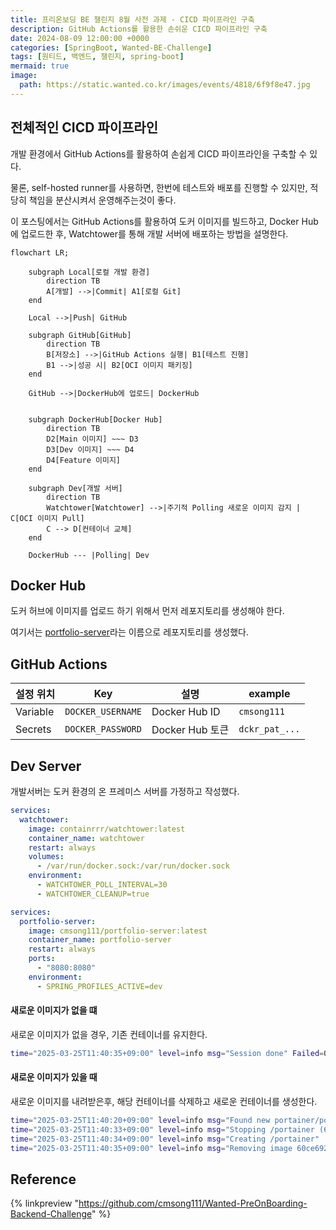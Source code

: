 ```yaml
---
title: 프리온보딩 BE 챌린지 8월 사전 과제 - CICD 파이프라인 구축
description: GitHub Actions를 활용한 손쉬운 CICD 파이프라인 구축
date: 2024-08-09 12:00:00 +0000
categories: [SpringBoot, Wanted-BE-Challenge]
tags: [원티드, 백엔드, 챌린지, spring-boot]
mermaid: true
image:
  path: https://static.wanted.co.kr/images/events/4818/6f9f8e47.jpg
---
```

## 전체적인 CICD 파이프라인

개발 환경에서 GitHub Actions를 활용하여 손쉽게 CICD 파이프라인을 구축할 수 있다.

물론, self-hosted runner를 사용하면, 한번에 테스트와 배포를 진행할 수 있지만, 적당히 책임을 분산시켜서 운영해주는것이 좋다.

이 포스팅에서는 GitHub Actions를 활용하여 도커 이미지를 빌드하고, Docker Hub에 업로드한 후, Watchtower를 통해 개발 서버에 배포하는 방법을 설명한다.

```mermaid
flowchart LR;

    subgraph Local[로컬 개발 환경]
        direction TB
        A[개발] -->|Commit| A1[로컬 Git]
    end

    Local -->|Push| GitHub

    subgraph GitHub[GitHub]
        direction TB
        B[저장소] -->|GitHub Actions 실행| B1[테스트 진행]
        B1 -->|성공 시| B2[OCI 이미지 패키징]
    end

    GitHub -->|DockerHub에 업로드| DockerHub


    subgraph DockerHub[Docker Hub]
        direction TB
        D2[Main 이미지] ~~~ D3
        D3[Dev 이미지] ~~~ D4
        D4[Feature 이미지] 
    end

    subgraph Dev[개발 서버]
        direction TB
        Watchtower[Watchtower] -->|주기적 Polling 새로운 이미지 감지 | C[OCI 이미지 Pull]
        C --> D[컨테이너 교체]
    end

    DockerHub --- |Polling| Dev
```

## Docker Hub

도커 허브에 이미지를 업로드 하기 위해서 먼저 레포지토리를 생성해야 한다.

여기서는 [portfolio-server](https://hub.docker.com/r/cmsong111/portfolio-server)라는 이름으로 레포지토리를 생성했다.

## GitHub Actions

| 설정 위치 | Key | 설명 |example|
| --- | --- | --- |  --- |
|  Variable  | `DOCKER_USERNAME` | Docker Hub ID | `cmsong111` |
| Secrets  | `DOCKER_PASSWORD` | Docker Hub 토큰 | `dckr_pat_...` |

<script src="https://gist.github.com/cmsong111/ec85a7fe106ba6bbd98873f7d9351aba.js"></script>

## Dev Server

개발서버는 도커 환경의 온 프레미스 서버를 가정하고 작성했다.

```yaml
services:
  watchtower:
    image: containrrr/watchtower:latest
    container_name: watchtower
    restart: always
    volumes:
      - /var/run/docker.sock:/var/run/docker.sock
    environment:
      - WATCHTOWER_POLL_INTERVAL=30
      - WATCHTOWER_CLEANUP=true
```

```yaml
services:
  portfolio-server:
    image: cmsong111/portfolio-server:latest
    container_name: portfolio-server
    restart: always
    ports:
      - "8080:8080"
    environment:
      - SPRING_PROFILES_ACTIVE=dev
```

#### 새로운 이미지가 없을 떄
새로운 이미지가 없을 경우, 기존 컨테이너를 유지한다.
```zsh
time="2025-03-25T11:40:35+09:00" level=info msg="Session done" Failed=0 Scanned=11 Updated=1 notify=no
```

#### 새로운 이미지가 있을 때

새로운 이미지를 내려받은후, 해당 컨테이너를 삭제하고 새로운 컨테이너를 생성한다.

```zsh
time="2025-03-25T11:40:20+09:00" level=info msg="Found new portainer/portainer-ce:latest image (7f10a26bfdda)"
time="2025-03-25T11:40:33+09:00" level=info msg="Stopping /portainer (6e0de4c471ef) with SIGTERM"
time="2025-03-25T11:40:34+09:00" level=info msg="Creating /portainer"
time="2025-03-25T11:40:35+09:00" level=info msg="Removing image 60ce692bb8b5"
```



## Reference

{% linkpreview "https://github.com/cmsong111/Wanted-PreOnBoarding-Backend-Challenge" %}

